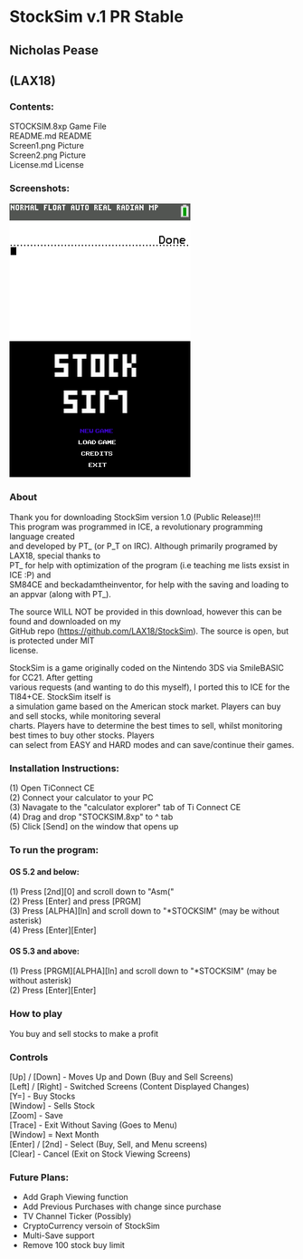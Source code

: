 # StockSim v.1 PR Stable  
## Nicholas Pease  
## (LAX18)  
  
### Contents:  
STOCKSIM.8xp                                  Game File  
README.md                                     README  
Screen1.png                                   Picture  
Screen2.png                                   Picture  
License.md                                    License
  
### Screenshots:
![PIC1](Screen1.png)![PIC2](Screen2.png)  

### About
Thank you for downloading StockSim version 1.0 (Public Release)!!!  
This program was programmed in ICE, a revolutionary programming language created  
and developed by PT_ (or P_T on IRC). Although primarily programed by LAX18, special thanks to  
PT_ for help with optimization of the program (i.e teaching me lists exsist in ICE :P) and   
SM84CE and beckadamtheinventor, for help with the saving and loading to an appvar (along with PT_).  
  
The source WILL NOT be provided in this download, however this can be found and downloaded on my  
GitHub repo (https://github.com/LAX18/StockSim). The source is open, but is protected under MIT  
license.   
  
StockSim is a game originally coded on the Nintendo 3DS via SmileBASIC for CC21. After getting  
various requests (and wanting to do this myself), I ported this to ICE for the TI84+CE. StockSim itself is  
a simulation game based on the American stock market. Players can buy and sell stocks, while monitoring  several  
charts. Players have to determine the best times to sell, whilst monitoring best times to buy other stocks. Players  
can select from EASY and HARD modes and can save/continue their games.  
   
### Installation Instructions:  
(1) Open TiConnect CE  
(2) Connect your calculator to your PC  
(3) Navagate to the "calculator explorer" tab of Ti Connect CE  
(4) Drag and drop "STOCKSIM.8xp" to ^ tab  
(5) Click [Send] on the window that opens up  
  
### To run the program:  
  
#### OS 5.2 and below:  
(1) Press [2nd][0] and scroll down to "Asm("  
(2) Press [Enter] and press [PRGM]  
(3) Press [ALPHA][ln] and scroll down to "*STOCKSIM" (may be without asterisk)  
(4) Press [Enter][Enter]  
  
#### OS 5.3 and above:  
(1) Press [PRGM][ALPHA][ln] and scroll down to "*STOCKSIM" (may be without asterisk)  
(2) Press [Enter][Enter]  
  
### How to play  
You buy and sell stocks to make a profit  
  
### Controls  
[Up] / [Down] - Moves Up and Down (Buy and Sell Screens)  
[Left] / [Right] - Switched Screens (Content Displayed Changes)  
[Y=] - Buy Stocks  
[Window] - Sells Stock  
[Zoom] - Save  
[Trace] - Exit Without Saving (Goes to Menu)  
[Window] = Next Month  
[Enter] / [2nd] - Select (Buy, Sell, and Menu screens)  
[Clear] - Cancel (Exit on Stock Viewing Screens)  
  
### Future Plans:
- Add Graph Viewing function
- Add Previous Purchases with change since purchase
- TV Channel Ticker (Possibly)
- CryptoCurrency versoin of StockSim
- Multi-Save support
- Remove 100 stock buy limit
  
